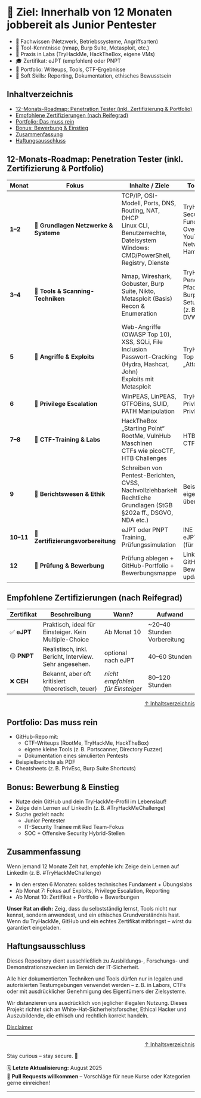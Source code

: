 # 🎯 Ziel: Innerhalb von 12 Monaten jobbereit als Junior Pentester

- 🧠 Fachwissen (Netzwerk, Betriebssysteme, Angriffsarten)
- 🧰 Tool-Kenntnisse (nmap, Burp Suite, Metasploit, etc.)
- 🧪 Praxis in Labs (TryHackMe, HackTheBox, eigene VMs)
- 🎓 Zertifikat: eJPT (empfohlen) oder PNPT
- 📁 Portfolio: Writeups, Tools, CTF-Ergebnisse
- 💬 Soft Skills: Reporting, Dokumentation, ethisches Bewusstsein



## Inhaltverzeichnis
- [12-Monats-Roadmap: Penetration Tester (inkl. Zertifizierung & Portfolio)](#12-monats-roadmap-penetration-tester-inkl-zertifizierung--portfolio)
- [Empfohlene Zertifizierungen (nach Reifegrad)](#empfohlene-zertifizierungen-nach-reifegrad)
- [Portfolio: Das muss rein](#portfolio-das-muss-rein)
- [Bonus: Bewerbung & Einstieg](#bonus-bewerbung--einstieg)
- [Zusammenfassung](#zusammenfassung)
- [Haftungsausschluss]()



## 12-Monats-Roadmap: Penetration Tester (inkl. Zertifizierung & Portfolio)

| Monat     | Fokus                                 | Inhalte / Ziele                                                                                                                                | Tools & Plattformen                                                                                                         |
| --------- | ------------------------------------- | ---------------------------------------------------------------------------------------------------------------------------------------------- | --------------------------------------------------------------------------------------------------------------------------- |
| **1–2**   | 🔹 **Grundlagen Netzwerke & Systeme** | TCP/IP, OSI-Modell, Ports, DNS, Routing, NAT, DHCP <br> Linux CLI, Benutzerrechte, Dateisystem <br> Windows: CMD/PowerShell, Registry, Dienste | TryHackMe „Pre-Security“, „Network Fundamentals“ <br> OverTheWire Bandit <br> YouTube: NetworkChuck, John Hammond           |
| **3–4**   | 🔹 **Tools & Scanning-Techniken**     | Nmap, Wireshark, Gobuster, Burp Suite, Nikto, Metasploit (Basis) <br> Recon & Enumeration                                                      | TryHackMe: „Jr Penetration Tester“ Pfad (Start) <br> Burp Suite Academy <br> Setup eigener VMs (z. B. Metasploitable, DVWA) |
| **5**     | 🔹 **Angriffe & Exploits**            | Web-Angriffe (OWASP Top 10), XSS, SQLi, File Inclusion <br> Passwort-Cracking (Hydra, Hashcat, John) <br> Exploits mit Metasploit              | TryHackMe: „OWASP Top 10“, „Burp Suite“, „AttackBox“                                                                        |
| **6**     | 🔹 **Privilege Escalation**           | WinPEAS, LinPEAS, GTFOBins, SUID, PATH Manipulation                                                                                            | TryHackMe: „Linux PrivEsc“, „Windows PrivEsc“                                                                               |
| **7–8**   | 🔹 **CTF-Training & Labs**            | HackTheBox „Starting Point“ <br> RootMe, VulnHub Maschinen <br> CTFs wie picoCTF, HTB Challenges                                               | HTB, TryHackMe, CTFtime.org                                                                                                 |
| **9**     | 🔹 **Berichtswesen & Ethik**          | Schreiben von Pentest-Berichten, CVSS, Nachvollziehbarkeit <br> Rechtliche Grundlagen (StGB §202a ff., DSGVO, NDA etc.)                        | Beispielberichte lesen, eigenes Reporting üben                                                                              |
| **10–11** | 🔹 **Zertifizierungsvorbereitung**    | eJPT oder PNPT Training, Prüfungssimulation                                                                                                    | INE Plattform (für eJPT), TCM Academy (für PNPT)                                                                            |
| **12**    | 🔹 **Prüfung & Bewerbung**            | Prüfung ablegen + GitHub-Portfolio + Bewerbungsmappe                                                                                           | LinkedIn-Profil, GitHub-Profil, Bewerbungsunterlagen updaten                                                                |




## Empfohlene Zertifizierungen (nach Reifegrad)

| Zertifikat  | Beschreibung                                           | Wann?                            | Aufwand                      |
| ----------- | ------------------------------------------------------ | -------------------------------- | ---------------------------- |
| ✅ **eJPT**  | Praktisch, ideal für Einsteiger. Kein Multiple-Choice  | Ab Monat 10                      | \~20–40 Stunden Vorbereitung |
| 🟡 **PNPT** | Realistisch, inkl. Bericht, Interview. Sehr angesehen. | optional nach eJPT               | 40–60 Stunden                |
| ❌ **CEH**   | Bekannt, aber oft kritisiert (theoretisch, teuer)      | *nicht empfohlen für Einsteiger* | 80–120 Stunden               |




<div align=right>

[↑ Inhaltsverzeichnis](#inhaltsverzeichnis)

</div>

## Portfolio: Das muss rein

- GitHub-Repo mit:
    - CTF-Writeups (RootMe, TryHackMe, HackTheBox)
    - eigene kleine Tools (z. B. Portscanner, Directory Fuzzer)
    - Dokumentation eines simulierten Pentests
- Beispielberichte als PDF
- Cheatsheets (z. B. PrivEsc, Burp Suite Shortcuts)



## Bonus: Bewerbung & Einstieg

- Nutze dein GitHub und dein TryHackMe-Profil im Lebenslauf!
- Zeige dein Lernen auf LinkedIn (z. B. #TryHackMeChallenge)
- Suche gezielt nach:
    - Junior Pentester
    - IT-Security Trainee mit Red Team-Fokus
    - SOC + Offensive Security Hybrid-Stellen

## Zusammenfassung

Wenn jemand 12 Monate Zeit hat, empfehle ich:
Zeige dein Lernen auf LinkedIn (z. B. #TryHackMeChallenge)
- In den ersten 6 Monaten: solides technisches Fundament + Übungslabs
- Ab Monat 7: Fokus auf Exploits, Privilege Escalation, Reporting
- Ab Monat 10: Zertifikat + Portfolio + Bewerbungen



**Unser Rat an dich:**
Zeig, dass du selbstständig lernst, Tools nicht nur kennst, sondern anwendest, und ein ethisches Grundverständnis hast.
Wenn du TryHackMe, GitHub und ein echtes Zertifikat mitbringst – wirst du garantiert eingeladen.


## Haftungsausschluss

Dieses Repository dient ausschließlich zu Ausbildungs-, Forschungs- und Demonstrationszwecken im Bereich der IT-Sicherheit.

Alle hier dokumentierten Techniken und Tools dürfen nur in legalen und autorisierten Testumgebungen verwendet werden – z. B. in Labors, CTFs oder mit ausdrücklicher Genehmigung des Eigentümers der Zielsysteme.

Wir distanzieren uns ausdrücklich von jeglicher illegalen Nutzung.
Dieses Projekt richtet sich an White-Hat-Sicherheitsforscher, Ethical Hacker und Auszubildende, die ethisch und rechtlich korrekt handeln.

[Disclaimer](/00-disclaimer/disclaimer.md)

--- 

<div align=right>

[↑ Inhaltsverzeichnis](#inhaltsverzeichnis)

</div>

Stay curious – stay secure. 🔐

🗓️ **Letzte Aktualisierung:** August 2025  
🤝 **Pull Requests willkommen** – Vorschläge für neue Kurse oder Kategorien gerne einreichen!

---